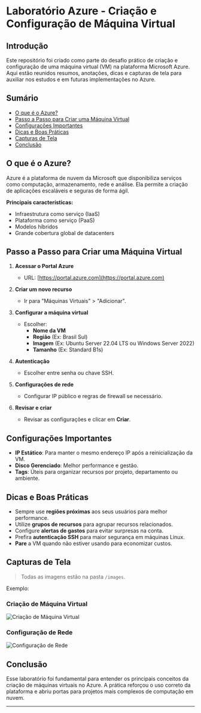# Laboratório Azure - Criação e Configuração de Máquina Virtual

## Introdução
Este repositório foi criado como parte do desafio prático de criação e configuração de uma máquina virtual (VM) na plataforma Microsoft Azure. Aqui estão reunidos resumos, anotações, dicas e capturas de tela para auxiliar nos estudos e em futuras implementações no Azure.

## Sumário
- [O que é o Azure?](#o-que-é-o-azure)
- [Passo a Passo para Criar uma Máquina Virtual](#passo-a-passo-para-criar-uma-máquina-virtual)
- [Configurações Importantes](#configurações-importantes)
- [Dicas e Boas Práticas](#dicas-e-boas-práticas)
- [Capturas de Tela](#capturas-de-tela)
- [Conclusão](#conclusão)

## O que é o Azure?
Azure é a plataforma de nuvem da Microsoft que disponibiliza serviços como computação, armazenamento, rede e análise. Ela permite a criação de aplicações escaláveis e seguras de forma ágil.

**Principais características:**
- Infraestrutura como serviço (IaaS)
- Plataforma como serviço (PaaS)
- Modelos híbridos
- Grande cobertura global de datacenters

## Passo a Passo para Criar uma Máquina Virtual
1. **Acessar o Portal Azure**
   - URL: [https://portal.azure.com](https://portal.azure.com)

2. **Criar um novo recurso**
   - Ir para "Máquinas Virtuais" > "Adicionar".

3. **Configurar a máquina virtual**
   - Escolher:
     - **Nome da VM**
     - **Região** (Ex: Brasil Sul)
     - **Imagem** (Ex: Ubuntu Server 22.04 LTS ou Windows Server 2022)
     - **Tamanho** (Ex: Standard B1s)

4. **Autenticação**
   - Escolher entre senha ou chave SSH.

5. **Configurações de rede**
   - Configurar IP público e regras de firewall se necessário.

6. **Revisar e criar**
   - Revisar as configurações e clicar em **Criar**.

## Configurações Importantes
- **IP Estático**: Para manter o mesmo endereço IP após a reinicialização da VM.
- **Disco Gerenciado**: Melhor performance e gestão.
- **Tags**: Úteis para organizar recursos por projeto, departamento ou ambiente.

## Dicas e Boas Práticas
- Sempre use **regiões próximas** aos seus usuários para melhor performance.
- Utilize **grupos de recursos** para agrupar recursos relacionados.
- Configure **alertas de gastos** para evitar surpresas na conta.
- Prefira **autenticação SSH** para maior segurança em máquinas Linux.
- **Pare** a VM quando não estiver usando para economizar custos.

## Capturas de Tela
> Todas as imagens estão na pasta `/images`.

Exemplo:

### Criação de Máquina Virtual
![Criação de Máquina Virtual](./images/criacao-maquina-virtual.png)

### Configuração de Rede
![Configuração de Rede](./images/configuracao-rede.png)

## Conclusão
Esse laboratório foi fundamental para entender os principais conceitos da criação de máquinas virtuais no Azure. A prática reforçou o uso correto da plataforma e abriu portas para projetos mais complexos de computação em nuvem.

---

